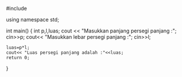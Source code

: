 #include <iostream>

using namespace std;

int main()
{
    int p,l,luas;
    cout << "Masukkan panjang persegi panjang :";
    cin>>p;
    cout<< "Masukkan lebar persegi panjang :";
    cin>>l;

    luas=p*l;
    cout<< "Luas persegi panjang adalah :"<<luas;
    return 0;
}
